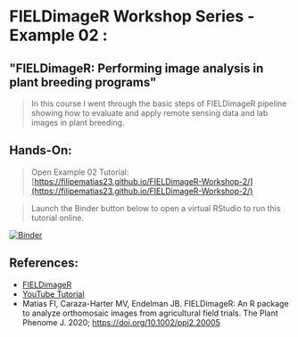 # FIELDimageR Workshop Series - Example 02 : 

## "FIELDimageR:  Performing image analysis in plant breeding programs"

> In this course I went through the basic steps of FIELDimageR pipeline showing how to evaluate and apply remote sensing data and lab images in plant breeding. 

## Hands-On:

> Open Example 02 Tutorial: [https://filipematias23.github.io/FIELDimageR-Workshop-2/](https://filipematias23.github.io/FIELDimageR-Workshop-2/)

> Launch the Binder button below to open a virtual RStudio to run this tutorial online.

[![Binder](https://mybinder.org/badge_logo.svg)](https://mybinder.org/v2/gh/filipematias23/FIELDimageR-Workshop-2.git/main?urlpath=rstudio)

## References:
* [FIELDimageR](https://github.com/OpenDroneMap/FIELDimageR)
* [YouTube Tutorial](https://www.youtube.com/watch?v=_3moFzzMzo8&feature=youtu.be)
* Matias FI, Caraza-Harter MV, Endelman JB. FIELDimageR: An R package to analyze orthomosaic images from agricultural field trials. The Plant Phenome J. 2020; https://doi.org/10.1002/ppj2.20005
